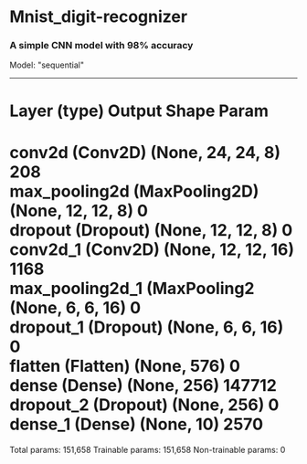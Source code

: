 # Mnist_digit-recognizer

### A simple CNN model with 98% accuracy





Model: "sequential"
_________________________________________________________________
Layer (type)                 Output Shape              Param    
=================================================================
conv2d (Conv2D)              (None, 24, 24, 8)         208       
max_pooling2d (MaxPooling2D) (None, 12, 12, 8)         0         
dropout (Dropout)            (None, 12, 12, 8)         0         
conv2d_1 (Conv2D)            (None, 12, 12, 16)        1168      
max_pooling2d_1 (MaxPooling2 (None, 6, 6, 16)          0         
dropout_1 (Dropout)          (None, 6, 6, 16)          0         
flatten (Flatten)            (None, 576)               0         
dense (Dense)                (None, 256)               147712    
dropout_2 (Dropout)          (None, 256)               0         
dense_1 (Dense)              (None, 10)                2570      
=================================================================
Total params: 151,658
Trainable params: 151,658
Non-trainable params: 0
